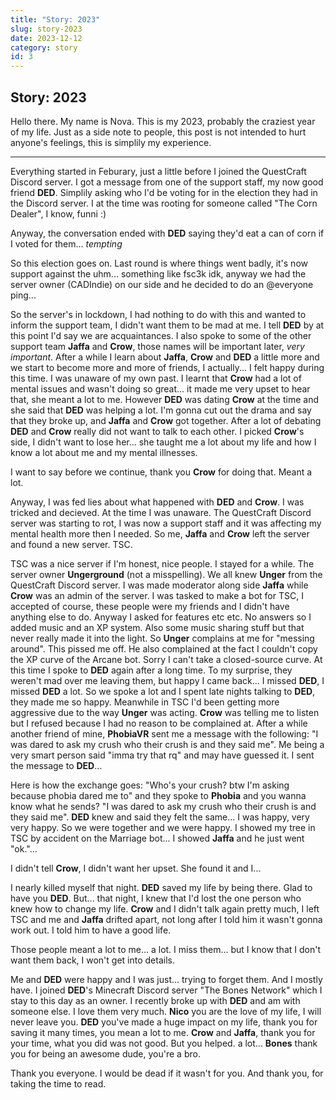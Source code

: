 ```yaml
---
title: "Story: 2023"
slug: story-2023
date: 2023-12-12
category: story
id: 3
---
```

## Story: 2023
Hello there. My name is Nova. This is my 2023, probably the craziest year of my life.
Just as a side note to people, this post is not intended to hurt anyone's feelings, this is simplily my experience.

---

Everything started in Feburary, just a little before I joined the QuestCraft Discord server. I got a message from one of the support staff, my now good friend **DED**. Simplily asking who I'd be voting for in the election they had in the Discord server. I at the time was rooting for someone called "The Corn Dealer", I know, funni :)

Anyway, the conversation ended with **DED** saying they'd eat a can of corn if I voted for them... *tempting*

So this election goes on. Last round is where things went badly, it's now support against the uhm... something like fsc3k idk, anyway we had the server owner (CADIndie) on our side and he decided to do an @everyone ping...

So the server's in lockdown, I had nothing to do with this and wanted to inform the support team, I didn't want them to be mad at me. I tell **DED** by at this point I'd say we are acquaintances. I also spoke to some of the other support team **Jaffa** and **Crow**, those names will be important later, *very important*. After a while I learn about **Jaffa**, **Crow** and **DED** a little more and we start to become more and more of friends, I actually... I felt happy during this time. I was unaware of my own past. I learnt that **Crow** had a lot of mental issues and wasn't doing so great... it made me very upset to hear that, she meant a lot to me. However **DED** was dating **Crow** at the time and she said that **DED** was helping a lot. I'm gonna cut out the drama and say that they broke up, and **Jaffa** and **Crow** got together. After a lot of debating **DED** and **Crow** really did not want to talk to each other. I picked **Crow**'s side, I didn't want to lose her... she taught me a lot about my life and how I know a lot about me and my mental illnesses.

I want to say before we continue, thank you **Crow** for doing that. Meant a lot.

Anyway, I was fed lies about what happened with **DED** and **Crow**. I was tricked and decieved. At the time I was unaware. The QuestCraft Discord server was starting to rot, I was now a support staff and it was affecting my mental health more then I needed. So me, **Jaffa** and **Crow** left the server and found a new server. TSC.

TSC was a nice server if I'm honest, nice people. I stayed for a while. The server owner **Ungerground** (not a misspelling). We all knew **Unger** from the QuestCraft Discord server. I was made moderator along side **Jaffa** while **Crow** was an admin of the server. I was tasked to make a bot for TSC, I accepted of course, these people were my friends and I didn't have anything else to do. Anyway I asked for features etc etc. No answers so I added music and an XP system. Also some music sharing stuff but that never really made it into the light. So **Unger** complains at me for "messing around". This pissed me off. He also complained at the fact I couldn't copy the XP curve of the Arcane bot. Sorry I can't take a closed-source curve. At this time I spoke to **DED** again after a long time. To my surprise, they weren't mad over me leaving them, but happy I came back... I missed **DED**, I missed **DED** a lot. So we spoke a lot and I spent late nights talking to **DED**, they made me so happy. Meanwhile in TSC I'd been getting more aggressive due to the way **Unger** was acting. **Crow** was telling me to listen but I refused because I had no reason to be complained at. After a while another friend of mine, **PhobiaVR** sent me a message with the following: "I was dared to ask my crush who their crush is and they said me". Me being a very smart person said "imma try that rq" and may have guessed it. I sent the message to **DED**...

Here is how the exchange goes: "Who's your crush? btw I'm asking because phobia dared me to" and they spoke to **Phobia** and you wanna know what he sends? "I was dared to ask my crush who their crush is and they said me". **DED** knew and said they felt the same... I was happy, very very happy. So we were together and we were happy. I showed my tree in TSC by accident on the Marriage bot... I showed **Jaffa** and he just went "ok."...

I didn't tell **Crow**, I didn't want her upset. She found it and I...

I nearly killed myself that night. **DED** saved my life by being there. Glad to have you **DED**. But... that night, I knew that I'd lost the one person who knew how to change my life. **Crow** and I didn't talk again pretty much, I left TSC and me and **Jaffa** drifted apart, not long after I told him it wasn't gonna work out. I told him to have a good life.

Those people meant a lot to me... a lot. I miss them... but I know that I don't want them back, I won't get into details.

Me and **DED** were happy and I was just... trying to forget them. And I mostly have. I joined **DED**'s Minecraft Discord server "The Bones Network" which I stay to this day as an owner. I recently broke up with **DED** and am with someone else. I love them very much. **Nico** you are the love of my life, I will never leave you. **DED** you've made a huge impact on my life, thank you for saving it many times, you mean a lot to me. **Crow** and **Jaffa**, thank you for your time, what you did was not good. But you helped. a lot... **Bones** thank you for being an awesome dude, you're a bro.

Thank you everyone. I would be dead if it wasn't for you. And thank you, for taking the time to read.